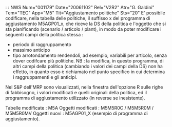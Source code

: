  :  : NWS Num="001179" Date="20061102" Rel="V2R2" Atr="G. Galdini" Tem="TEC" App="M5" Tit="Aggiustamento politiche" Sts="20"
E' possibile codificare, nella tabella delle politiche, il suffisso x del programma di aggiustamento
M5AGP01_x, che riceve la DS della politica e l'oggetto che si sta pianificando (scenario / articolo
/ plant), in modo da poter modificare i seguenti campi della politica stessa : 
- periodo di raggruppamento
- massimo anticipo
- tipo arrotondamento
rendendoli, ad esempio, variabili per articolo, senza dover codifcare più politiche.
NB :  la modifica, in questo programma, di altri campi della politica (cambiando i valori dei campi della DS) non ha effetto, in quanto esso è richiamato nel punto specifico in cui determina i raggruppamenti e gli anticipi.

Nel S&P dell'MRP sono visualizzati, nella finestra dell'opzione R sulle righe di fabbisogno, i valori modificati e quelli originali della politica, ed il programma di aggiustamento utilizzato (in reverse se inesistente).

Tabelle modificate :  M5A
Oggetti modificati :  M5M5R0C / M5M5R0M / M5M5R0MV
Oggetti nuovi :  M5AGP01_X (esempio di programma di aggiustamento).
